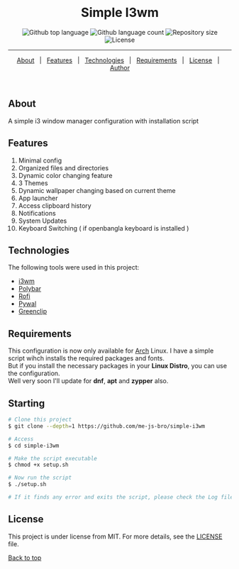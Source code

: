 <div align="center" id="top"> 

  &#xa0;

  <!-- <a href="https://simplei3wm.netlify.app">Demo</a> -->
</div>

<h1 align="center">Simple I3wm</h1>

<p align="center">
  <img alt="Github top language" src="https://img.shields.io/github/languages/top/me-js-bro/simple-i3wm?color=56BEB8">

  <img alt="Github language count" src="https://img.shields.io/github/languages/count/me-js-bro/simple-i3wm?color=56BEB8">

  <img alt="Repository size" src="https://img.shields.io/github/repo-size/me-js-bro/simple-i3wm?color=56BEB8">

  <img alt="License" src="https://img.shields.io/github/license/me-js-bro/simple-i3wm?color=56BEB8">

  <!-- <img alt="Github issues" src="https://img.shields.io/github/issues/me-js-bro/simple-i3wm?color=56BEB8" /> -->

  <!-- <img alt="Github forks" src="https://img.shields.io/github/forks/me-js-bro/simple-i3wm?color=56BEB8" /> -->

  <!-- <img alt="Github stars" src="https://img.shields.io/github/stars/me-js-bro/simple-i3wm?color=56BEB8" /> -->
</p>

<!-- Status -->

<hr>

<p align="center">
  <a href="#about">About</a> &#xa0; | &#xa0; 
  <a href="#features">Features</a> &#xa0; | &#xa0;
  <a href="#technologies">Technologies</a> &#xa0; | &#xa0;
  <a href="#requirements">Requirements</a> &#xa0; | &#xa0;
  <a href="#license">License</a> &#xa0; | &#xa0;
  <a href="https://github.com/me-js-bro" target="_blank">Author</a>
</p>

<br>

## About ##

A simple i3 window manager configuration with installation script

## Features ##

1. Minimal config
2. Organized files and directories
3. Dynamic color changing feature
4. 3 Themes
5. Dynamic wallpaper changing based on current theme
6. App launcher
7. Access clipboard history
8. Notifications
9. System Updates
10. Keyboard Switching ( if openbangla keyboard is installed )

## Technologies ##

The following tools were used in this project:

- [i3wm](https://i3wm.org/)
- [Polybar](https://polybar.github.io/)
- [Rofi](https://github.com/davatorium/rofi)
- [Pywal](https://github.com/dylanaraps/pywal)
- [Greenclip](https://github.com/erebe/greenclip)

## Requirements ##

This configuration is now only available for [Arch](archlinux.org) Linux. I have a simple script wihch installs the required packages and fonts. <br> But if you install the necessary packages in your <b>Linux Distro</b>, you can use the configuration. <br>
Well very soon I'll update for <b>dnf</b>, <b>apt</b> and <b>zypper</b> also.


## Starting ##

```bash
# Clone this project
$ git clone --depth=1 https://github.com/me-js-bro/simple-i3wm

# Access
$ cd simple-i3wm

# Make the script executable
$ chmod +x setup.sh

# Now run the script
$ ./setup.sh

# If it finds any error and exits the script, please check the Log files in the simple-i3wm/Logs directory.
```

## License ##

This project is under license from MIT. For more details, see the [LICENSE](LICENSE.md) file.



<a href="#top">Back to top</a>
